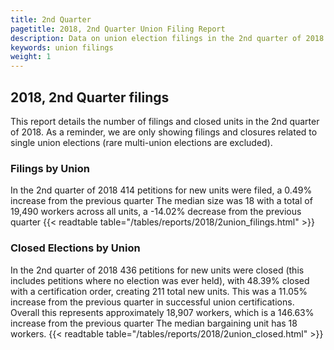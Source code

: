 ```yaml
---
title: 2nd Quarter
pagetitle: 2018, 2nd Quarter Union Filing Report
description: Data on union election filings in the 2nd quarter of 2018
keywords: union filings
weight: 1
---
```


## 2018, 2nd Quarter filings

This report details the number of filings and closed units in the 2nd quarter of 2018. As a reminder, we are only showing filings and closures related to single union elections (rare multi-union elections are excluded).

### Filings by Union
In the 2nd quarter of 2018 414 petitions for new units were filed, a 0.49% increase from the previous quarter The median size was 18 with a total of 19,490 workers across all units, a -14.02% decrease from the previous quarter
{{< readtable table="/tables/reports/2018/2union_filings.html" >}}

### Closed Elections by Union
In the 2nd quarter of 2018 436 petitions for new units were closed (this includes petitions where no election was ever held), with 48.39% closed with a certification order, creating 211 total new units. This was a 11.05% increase from the previous quarter in successful union certifications. Overall this represents approximately 18,907 workers, which is a 146.63% increase from the previous quarter The median bargaining unit has 18 workers.
{{< readtable table="/tables/reports/2018/2union_closed.html" >}}
